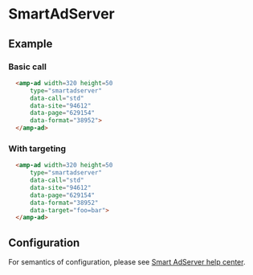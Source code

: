 <!---
Copyright 2015 The AMP HTML Authors. All Rights Reserved.

Licensed under the Apache License, Version 2.0 (the "License");
you may not use this file except in compliance with the License.
You may obtain a copy of the License at

      http://www.apache.org/licenses/LICENSE-2.0

Unless required by applicable law or agreed to in writing, software
distributed under the License is distributed on an "AS-IS" BASIS,
WITHOUT WARRANTIES OR CONDITIONS OF ANY KIND, either express or implied.
See the License for the specific language governing permissions and
limitations under the License.
-->

# SmartAdServer

## Example

### Basic call

```html
  <amp-ad width=320 height=50
      type="smartadserver"
      data-call="std"
      data-site="94612"
      data-page="629154"
      data-format="38952">
  </amp-ad>
```

### With targeting

```html
  <amp-ad width=320 height=50
      type="smartadserver"
      data-call="std"
      data-site="94612"
      data-page="629154"
      data-format="38952"
      data-target="foo=bar">
  </amp-ad>
```

## Configuration

For semantics of configuration, please see [Smart AdServer help center](http://help.smartadserver.com/).